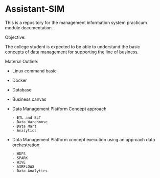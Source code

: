 # Assistant-SIM
This is a repository for the management information system practicum module documentation.

Objective:

The college student is expected to be able to understand the basic concepts of data management for supporting the line of business.

Material Outline:
- Linux command basic
- Docker
- Database
- Business canvas
- Data Management Platform Concept approach

      - ETL and ELT 
      - Data Warehouse
      - Data Mart
      - Analytics

- Data Management Platform concept execution using an approach data orchestration:
      
      - HDFS
      - SPARK
      - HIVE
      - AIRFLOWS
      - Data Analytics